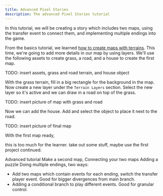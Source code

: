 ```yaml
---
title: Advanced Pixel Stories
description: The advanced Pixel Stories tutorial
---
```

In this tutorial, we will be creating a story which includes two maps, using the transfer event to connect them, and implementing multiple endings into the game.

From the basics tutorial, we learned [how to create maps with terrains](basic-pixel-stories). This time, we're going to add more details in our map by using layers. We'll use the following assets to create grass, a road, and a house to create the first map.

TODO: insert assets, grass and road terrain, and house object

With the grass terrain, fill in a big rectangle for the background in the map. Now create a new layer under the `Terrain Layers` section. Select the new layer so it's active and we can draw in a road on top of the grass.

TODO: insert picture of map with grass and road

Now we can add the house. Add and select the object to place it next to the road.

TODO: insert picture of final map

With the first map ready, 

this is too much for the learner. take out some stuff, maybe use the first project continued. 


Advanced tutorial
Make a second map,
Connecting your two maps
Adding a puzzle 
Doing multiple endings, two ways:
* Add two maps which contain events for each ending, switch the transfer player event. Good for bigger divergences from main branch. 
* Adding a conditional branch to play different events. Good for granular control. 

